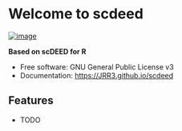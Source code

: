 # Welcome to scdeed


[![image](https://img.shields.io/pypi/v/scdeed.svg)](https://pypi.python.org/pypi/scdeed)


**Based on scDEED for R**


-   Free software: GNU General Public License v3
-   Documentation: <https://JRR3.github.io/scdeed>
    

## Features

-   TODO
